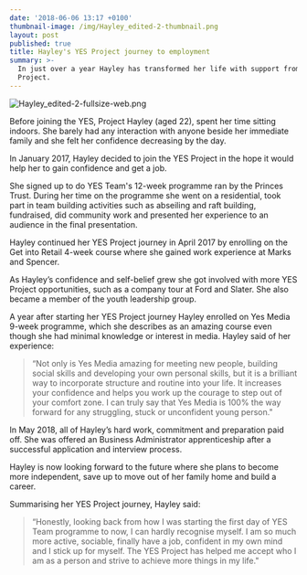 ```yaml
---
date: '2018-06-06 13:17 +0100'
thumbnail-image: /img/Hayley_edited-2-thumbnail.png
layout: post
published: true
title: Hayley's YES Project journey to employment
summary: >-
  In just over a year Hayley has transformed her life with support from the YES
  Project.
---
```


![Hayley_edited-2-fullsize-web.png]({{site.baseurl}}/img/Hayley_edited-2-fullsize-web.png)

Before joining the YES, Project Hayley (aged 22), spent her time sitting indoors. She barely had any interaction with anyone beside her immediate family and she felt her confidence decreasing by the day.

In January 2017, Hayley decided to join the YES Project in the hope it would help her to gain confidence and get a job.  

She signed up to do YES Team's 12-week programme ran by the Princes Trust.  During her time on the programme she went on a residential, took part in team building activities such as abseiling and raft building, fundraised, did community work and presented her experience to an audience in the final presentation.

Hayley continued her YES Project journey in April 2017 by enrolling on the Get into Retail 4-week course where she gained work experience at Marks and Spencer.

As Hayley’s confidence and self-belief grew she got involved with more YES Project opportunities, such as a company tour at Ford and Slater. She also became a member of the youth leadership group.

A year after starting her YES Project journey Hayley enrolled on Yes Media 9-week programme, which she describes as an amazing course even though she had minimal knowledge or interest in media. Hayley said of her experience:

> “Not only is Yes Media amazing for meeting new people, building social skills and developing your own personal skills, but it is a brilliant way to incorporate structure and routine into your life. It increases your confidence and helps you work up the courage to step out of your comfort zone. I can truly say that Yes Media is 100% the way forward for any struggling, stuck or unconfident young person."

In May 2018, all of Hayley’s hard work, commitment and preparation paid off. She was offered an Business Administrator apprenticeship after a successful application and interview process.

Hayley is now looking forward to the future where she plans to become more independent, save up to move out of her family home and build a career.

Summarising her YES Project journey, Hayley said: 

> “Honestly, looking back from how I was starting the first day of YES Team programme to now, I can hardly recognise myself. I am so much more active, sociable, finally have a job, confident in my own mind and I stick up for myself. The YES Project has helped me accept who I am as a person and strive to achieve more things in my life."
